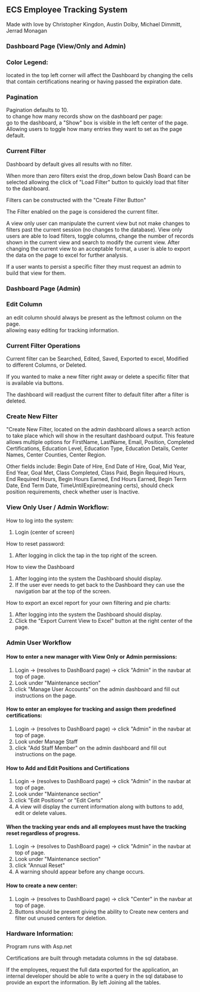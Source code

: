 ## ECS Employee Tracking System
Made with love by Christopher Kingdon, Austin Dolby, Michael Dimmitt, Jerrad Monagan

### Dashboard Page (View/Only and Admin)

### Color Legend: 
located in the top left corner will affect the Dashboard by changing the cells that contain certifications nearing or having passed the expiration date. 

### Pagination
Pagination defaults to 10. 
<br>to change how many records show on the dashboard per page:
<br>go to the dashboard, a "Show" box is visible in the left center of the page.
<br>Allowing users to toggle how many entries they want to set as the page default.

### Current Filter 
Dashboard by default gives all results with no filter. 

When more than zero filters exist the drop_down below Dash Board can be selected allowing the click of "Load Filter" button to quickly load that filter to the dashboard.

Filters can be constructed with the "Create Filter Button"

The Filter enabled on the page is considered the current filter. 

A view only user can manipulate the current view but not make changes to filters past the current session (no changes to the database). View only users are able to load filters, toggle columns, change the number of records shown in the current view and search to modify the current view. After changing the current view to an acceptable format, a user is able to export the data on the page to excel for further analysis. 

If a user wants to persist a specific filter they must request an admin to build that view for them. 

### Dashboard Page (Admin)

### Edit Column
an edit column should always be present as the leftmost column on the page. 
<br>allowing easy editing for tracking information.

### Current Filter Operations
Current filter can be Searched, Edited, Saved, Exported to excel, Modified to different Columns, or Deleted.

If you wanted to make a new filter right away or delete a specific filter that is available via buttons. 

The dashboard will readjust the current filter to default filter after a filter is deleted.

### Create New Filter
"Create New Filter, located on the admin dashboard allows a search action to take place which will show in the resultant dashboard output. This feature allows multiple options for FirstName, LastName, Email, Position, Completed Certifications, Education Level, Education Type, Education Details, Center Names, Center Counties, Center Region.

Other fields include: Begin Date of Hire, End Date of Hire, Goal, Mid Year, End Year, Goal Met, Class Completed, Class Paid, Begin Required Hours, End Required Hours, Begin Hours Earned, End Hours Earned, Begin Term Date, End Term Date, TimeUntilExpire(meaning certs), should check position requirements, check whether user is Inactive.

### View Only User / Admin  Workflow: 

How to log into the system:
1. Login (center of screen)

How to reset password:
1. After logging in click the tap in the top right of the screen.

How to view the Dashboard
1. After logging into the system the Dashboard should display. 
2. If the user ever needs to get back to the Dashboard they can use the navigation bar at the top of the screen. 

How to export an excel report for your own filtering and pie charts:
1. After logging into the system the Dashboard should display.
2. Click the "Export Current View to Excel" button at the right center of the page.

### Admin User Workflow

#### How to enter a new manager with View Only or Admin permissions:
1. Login -> (resolves to DashBoard page) -> click "Admin" in the navbar at top of page.
2. Look under "Maintenance section"
3. click "Manage User Accounts" on the admin dashboard and fill out instructions on the page.

#### How to enter an employee for tracking and assign them predefined certifications:
1. Login -> (resolves to DashBoard page) -> click "Admin" in the navbar at top of page. 
2. Look under Manage Staff
3. click "Add Staff Member" on the admin dashboard and fill out instructions on the page.

#### How to Add and Edit Positions and Certifications
1. Login -> (resolves to DashBoard page) -> click "Admin" in the navbar at top of page.
2. Look under "Maintenance section"
3. click "Edit Positions" or "Edit Certs"
4. A view will display the current information along with buttons to add, edit or delete values.

#### When the tracking year ends and all employees must have the tracking reset regardless of progress.
1. Login -> (resolves to DashBoard page) -> click "Admin" in the navbar at top of page.
2. Look under "Maintenance section"
3. click "Annual Reset"
4. A warning should appear before any change occurs.

#### How to create a new center:
1. Login -> (resolves to DashBoard page) -> click "Center" in the navbar at top of page.
2. Buttons should be present giving the ability to Create new centers and filter out unused centers for deletion.

### Hardware Information:
Program runs with Asp.net

Certifications are built through metadata columns in the sql database.

If the employees, request the full data exported for the application, an internal developer should be able to write a query in the sql database to provide an export the information. By left Joining all the tables.
